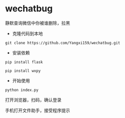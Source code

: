 # wechatbug
静默查询微信中你被谁删除，拉黑

* 克隆代码到本地
```
git clone https://github.com/Yangxi159/wechatbug.git
```
* 安装依赖

```
pip install flask

pip install wxpy
```

* 开始使用

```
python index.py

```

打开浏览器，扫码，确认登录

手机打开文件助手，接受程序提示
